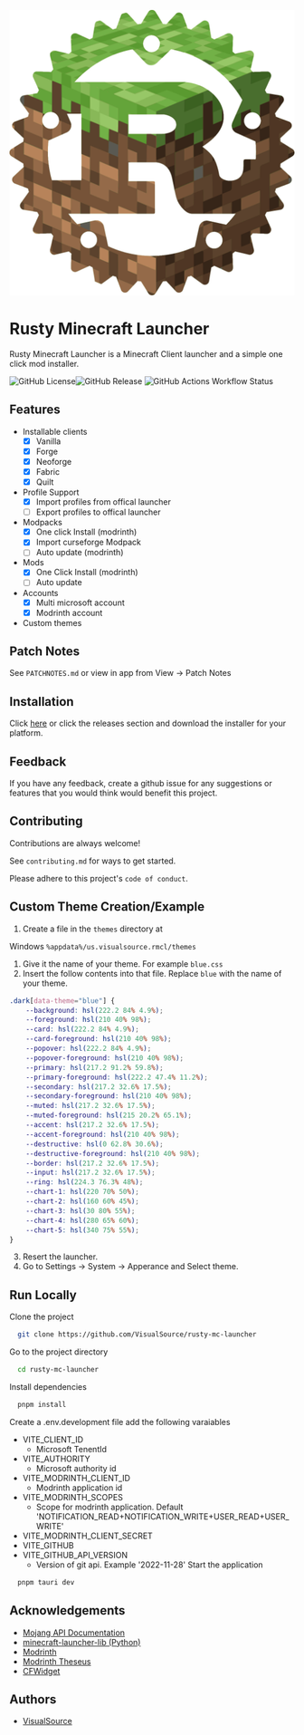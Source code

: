 
![Logo](./public/logo.svg)


# Rusty Minecraft Launcher

Rusty Minecraft Launcher is a Minecraft Client launcher and a simple one click mod installer.


![GitHub License](https://img.shields.io/github/license/VisualSource/rusty-mc-launcher?style=flat-square)![GitHub Release](https://img.shields.io/github/v/release/VisualSource/rusty-mc-launcher?include_prereleases&style=flat-square) ![GitHub Actions Workflow Status](https://img.shields.io/github/actions/workflow/status/VisualSource/rusty-mc-launcher/publish.yml?style=flat-square)

## Features

- Installable clients
  - [x] Vanilla
  - [x] Forge
  - [x] Neoforge
  - [x] Fabric
  - [x] Quilt
- Profile Support
  - [x] Import profiles from offical launcher
  - [ ] Export profiles to offical launcher
- Modpacks
  - [x] One click Install (modrinth)
  - [x] Import curseforge Modpack
  - [ ] Auto update (modrinth)
- Mods
  - [x] One Click Install (modrinth)
  - [ ] Auto update
- Accounts
  - [x] Multi microsoft account
  - [x] Modrinth account

- Custom themes

## Patch Notes

See `PATCHNOTES.md` or view in app from 
  View -> Patch Notes

## Installation

Click [here](https://github.com/VisualSource/rusty-mc-launcher/releases/latest) or click the releases section and download the installer for your platform.
    
## Feedback

If you have any feedback, create a github issue for any suggestions or features that you would think would benefit this project.


## Contributing

Contributions are always welcome!

See `contributing.md` for ways to get started.

Please adhere to this project's `code of conduct`.


## Custom Theme Creation/Example

1. Create a file in the `themes` directory at

Windows `%appdata%/us.visualsource.rmcl/themes`

1. Give it the name of your theme. For example `blue.css`
2. Insert the follow contents into that file. Replace `blue` with the name of your theme.

```css
.dark[data-theme="blue"] {    
    --background: hsl(222.2 84% 4.9%);    
    --foreground: hsl(210 40% 98%);    
    --card: hsl(222.2 84% 4.9%);    
    --card-foreground: hsl(210 40% 98%);    
    --popover: hsl(222.2 84% 4.9%);    
    --popover-foreground: hsl(210 40% 98%);    
    --primary: hsl(217.2 91.2% 59.8%);    
    --primary-foreground: hsl(222.2 47.4% 11.2%);    
    --secondary: hsl(217.2 32.6% 17.5%);    
    --secondary-foreground: hsl(210 40% 98%);    
    --muted: hsl(217.2 32.6% 17.5%);    
    --muted-foreground: hsl(215 20.2% 65.1%);    
    --accent: hsl(217.2 32.6% 17.5%);    
    --accent-foreground: hsl(210 40% 98%);    
    --destructive: hsl(0 62.8% 30.6%);    
    --destructive-foreground: hsl(210 40% 98%);    
    --border: hsl(217.2 32.6% 17.5%);    
    --input: hsl(217.2 32.6% 17.5%);    
    --ring: hsl(224.3 76.3% 48%);    
    --chart-1: hsl(220 70% 50%);    
    --chart-2: hsl(160 60% 45%);    
    --chart-3: hsl(30 80% 55%);    
    --chart-4: hsl(280 65% 60%);    
    --chart-5: hsl(340 75% 55%);  
}
```

3. Resert the launcher.
4. Go to Settings -> System -> Apperance and Select theme.


## Run Locally

Clone the project

```bash
  git clone https://github.com/VisualSource/rusty-mc-launcher
```

Go to the project directory

```bash
  cd rusty-mc-launcher
```

Install dependencies

```bash
  pnpm install
```

Create a .env.development file add the following varaiables

- VITE_CLIENT_ID
    - Microsoft TenentId
- VITE_AUTHORITY
    - Microsoft authority id
- VITE_MODRINTH_CLIENT_ID
    - Modrinth application id
- VITE_MODRINTH_SCOPES
    - Scope for modrinth application. Default 'NOTIFICATION_READ+NOTIFICATION_WRITE+USER_READ+USER_WRITE'
- VITE_MODRINTH_CLIENT_SECRET
- VITE_GITHUB
- VITE_GITHUB_API_VERSION
    - Version of git api. Example '2022-11-28'
Start the application

```bash
  pnpm tauri dev
```


## Acknowledgements
 - [Mojang API Documentation](https://mojang-api-docs.gapple.pw/)
 - [minecraft-launcher-lib (Python)](https://codeberg.org/JakobDev/minecraft-launcher-lib)
 - [Modrinth](https://modrinth.com/)
 - [Modrinth Theseus](https://github.com/modrinth/theseus)
 - [CFWidget](https://cfwidget.com/)


## Authors

- [VisualSource](https://www.github.com/VisualSource)

